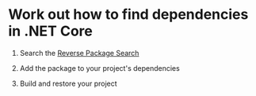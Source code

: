 # Work out how to find dependencies in .NET Core

1. Search the [Reverse Package Search](http://packagesearch.azurewebsites.net/)

2. Add the package to your project's dependencies

3. Build and restore your project
